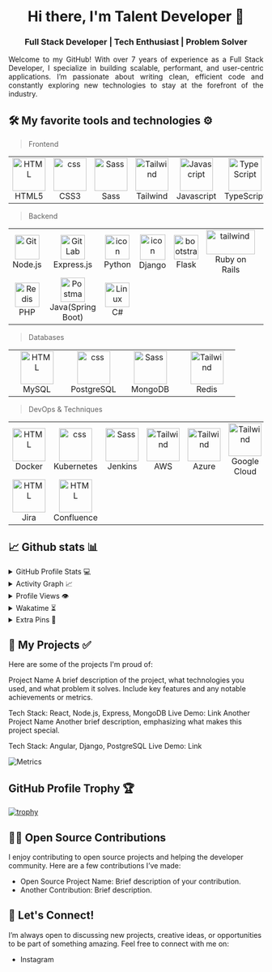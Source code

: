 <!-- <img src="https://raw.githubusercontent.com/rzashakeri/rzashakeri/main/intro.gif" alt="👋 Hi there! I'm reza" title="👋 Hi there! I'm reza"/> -->
<h1 align="center">Hi there, I'm Talent Developer 👋</h1>
<h3 align="center">Full Stack Developer | Tech Enthusiast | Problem Solver</h3>
<p align="justify">
Welcome to my GitHub! With over 7 years of experience as a Full Stack Developer, I specialize in building scalable, performant, and user-centric applications. I’m passionate about writing clean, efficient code and constantly exploring new technologies to stay at the forefront of the industry.

</p>

## 🛠️ My favorite tools and technologies ⚙️

> Frontend

<table>
  <tr>
    <td align="center"  width="96">
        <img src="https://seeklogo.com/images/H/html5-without-wordmark-color-logo-14D252D878-seeklogo.com.png" width="65" height="65" alt="HTML" />
      <br>HTML5
    </td>
    <td align="center" width="96">
        <img src="https://upload.wikimedia.org/wikipedia/commons/6/62/CSS3_logo.svg" width="65" height="65" alt="css" />
      <br>CSS3
    </td>
    <td align="center" width="96">
        <img src="https://upload.wikimedia.org/wikipedia/commons/9/96/Sass_Logo_Color.svg" alt="Sass" width="65" height="65" />
      <br>
      Sass
    </td>
    <td align="center" width="96">
      <a href="#macropower-tech">
        <img src="https://skillicons.dev/icons?i=tailwind" alt="Tailwind" width="65" height="65" />
      </a>
      <br>Tailwind
    </td>
    <td align="center" width="96">
        <img src="https://techstack-generator.vercel.app/js-icon.svg" alt="Javascript" width="65" height="65" />
      <br>Javascript
    </td>
    <td align="center" width="96">
        <img src="https://techstack-generator.vercel.app/ts-icon.svg" alt="TypeScript" width="65" height="65" />
      <br>TypeScript
    </td>
       <td align="center" width="96">
        <img src="https://www.vectorlogo.zone/logos/reactjs/reactjs-icon.svg" alt="React.js" width="65" height="65" />
      <br>React.js
    </td>
       <td align="center" width="96">
        <img src="https://upload.wikimedia.org/wikipedia/commons/c/cf/Angular_full_color_logo.svg" width="65" height="65" alt="Angular" />
      <br>Angular
    </td>
    <td align="center" width="96">
        <img src="https://upload.wikimedia.org/wikipedia/commons/9/95/Vue.js_Logo_2.svg" width="65" height="65" alt="Vue.js" />
      <br>Vue.js
    </td>  
  </tr>
</table>

> Backend

  <table>
  <tr>
    <td align="center" width="96">
        <img src="https://www.vectorlogo.zone/logos/nodejs/nodejs-icon.svg" width="48" height="48" alt="Git" />
      <br>Node.js
    </td>
    <td align="center"  width="96">
        <img src="https://www.vectorlogo.zone/logos/expressjs/expressjs-icon.svg" width="48" height="48" alt="GitLab" />
      <br>Express.js
    </td>
    <td align="center" width="96">
      <a href="#macropower-tech">
        <img src="https://techstack-generator.vercel.app/python-icon.svg" alt="icon" width="48" height="48" />
      </a>
      <br>Python
    </td>
    <td align="center" width="96">
        <img src="https://techstack-generator.vercel.app/django-icon.svg" alt="icon" width="50" height="50" />
      <br>Django
    </td>
    <td align="center"  width="96">
        <img src="https://icon.icepanel.io/Technology/svg/Flask.svg" width="48" height="48" alt="bootstrap" />
      <br>Flask
    </td>
    <td align="center" width="96">
        <img src="https://upload.wikimedia.org/wikipedia/commons/6/62/Ruby_On_Rails_Logo.svg" width="96" height="48" alt="tailwind" />
      <br>Ruby on Rails
    </td>
        <td align="center" width="96">
        <img src="https://techstack-generator.vercel.app/restapi-icon.svg" width="48" height="48" alt="jquery" />
      <br>RESTful APIs
    </td>
        <td align="center" width="96">
        <img src="https://graphql.org/_next/static/media/logo.ad338028.svg" width="48" height="48" alt="jquery" />
      <br>GraphQL
    </td>
            <td align="center" width="96">
        <img src="https://www.svgrepo.com/show/354553/websocket.svg" width="48" height="48" alt="ASP.NET Core" />
      <br>Websockets
    </td>
  </tr>
   <tr>
    <td align="center" width="96">
        <img src="https://upload.wikimedia.org/wikipedia/commons/2/27/PHP-logo.svg" width="48" height="48" alt="Redis" />
      <br>PHP
    </td>
        <td align="center" width="96">
        <img src="https://upload.wikimedia.org/wikipedia/commons/7/79/Spring_Boot.svg" width="48" height="48" alt="Postman" />
      <br>Java(Spring Boot)
    </td>
            <td align="center" width="96">
        <img src="https://upload.wikimedia.org/wikipedia/commons/b/bd/Logo_C_sharp.svg" width="48" height="48" alt="Linux" />
      <br>C#
    </td>
    
  </tr>
 <tr>
 </tr>
</table>


> Databases

<table>
  <tr>
    <td align="center"  width="96">
        <img src="https://www.vectorlogo.zone/logos/mysql/mysql-official.svg" width="65" height="65" alt="HTML" />
      <br>MySQL
    </td>
    <td align="center" width="96">
        <img src="https://skillicons.dev/icons?i=postgres" width="65" height="65" alt="css" />
      <br>PostgreSQL
    </td>
    <td align="center" width="96">
        <img src="https://www.vectorlogo.zone/logos/mongodb/mongodb-icon.svg" alt="Sass" width="65" height="65" />
      <br>
      MongoDB
    </td>
    <td align="center" width="96">
      <a href="#macropower-tech">
        <img src="https://upload.wikimedia.org/wikipedia/commons/6/64/Logo-redis.svg" alt="Tailwind" width="65" height="65" />
      </a>
      <br>Redis
    </td>
  </tr>
</table>

> DevOps & Techniques

<table>
  <tr>
    <td align="center"  width="96">
        <img src="https://techstack-generator.vercel.app/docker-icon.svg" width="65" height="65" alt="HTML" />
      <br>Docker
    </td>
    <td align="center" width="96">
        <img src="https://upload.wikimedia.org/wikipedia/commons/3/39/Kubernetes_logo_without_workmark.svg" width="65" height="65" alt="css" />
      <br>Kubernetes
    </td>
    <td align="center" width="96">
        <img src="https://upload.wikimedia.org/wikipedia/commons/e/e9/Jenkins_logo.svg" alt="Sass" width="65" height="65" />
      <br>
      Jenkins
    </td>
    <td align="center" width="96">
      <a href="#macropower-tech">
        <img src="https://upload.wikimedia.org/wikipedia/commons/9/93/Amazon_Web_Services_Logo.svg" alt="Tailwind" width="65" height="65" />
      </a>
      <br>AWS
    </td>
    <td align="center" width="96">
      <a href="#macropower-tech">
        <img src="https://upload.wikimedia.org/wikipedia/commons/f/fa/Microsoft_Azure.svg" alt="Tailwind" width="65" height="65" />
      </a>
      <br>Azure
    </td>
    <td align="center" width="96">
      <a href="#macropower-tech">
        <img src="https://uxwing.com/wp-content/themes/uxwing/download/brands-and-social-media/google-cloud-icon.png" alt="Tailwind" width="65" height="65" />
      </a>
      <br>Google Cloud
    </td>
    <td align="center" width="96">
      <a href="#macropower-tech">
        <img src="https://skillicons.dev/icons?i=git" alt="Tailwind" width="65" height="65" />
      </a>
      <br>Git
    </td>
    <td align="center" width="96">
      <a href="#macropower-tech">
        <img src="https://techstack-generator.vercel.app/github-icon.svg" alt="Tailwind" width="65" height="65" />
      </a>
      <br>Github
    </td>
  </tr>
  <tr>
    <td align="center"  width="96">
        <img src="https://www.vectorlogo.zone/logos/atlassian_jira/atlassian_jira-icon.svg" width="65" height="65" alt="HTML" />
      <br>Jira
    </td>
    <td align="center"  width="96">
        <img src="https://cdn.iconscout.com/icon/free/png-512/free-confluence-logo-icon-download-in-svg-png-gif-file-formats--technology-social-media-company-brand-vol-2-pack-logos-icons-3029929.png?f=webp&w=512" width="65" height="65" alt="HTML" />
      <br>Confluence
    </td>
    
  </tr>
</table>

## 📈 Github stats 📊

<details>
  <summary>GitHub Profile Stats 💻</summary>
  <br/>
    <a href="https://github.com/anuraghazra/github-readme-stats"><img alt="rzashakeri's Github Stats" src="https://github-readme-stats.vercel.app/api/?username=rzashakeri&show_icons=true&count_private=true&theme=default&hide_border=true&bg_color=fff&title_color=00E676&icon_color=00E676" height="192px"/></a>
  <a href="https://github.com/anuraghazra/github-readme-stats"><img alt="rzashakeri's Top Languages" src="https://github-readme-stats.vercel.app/api/top-langs/?username=rzashakeri&langs_count=8&layout=compact&theme=default&hide_border=true&bg_color=fff&title_color=000&icon_color=000&hide=Jupyter%20Notebook" height="192px"/></a>
  <br/>
</details>

<details>
  <summary>Activity Graph 📈</summary>
  <br/>

[![Ashutosh's github activity graph](https://github-readme-activity-graph.vercel.app/graph?username=rzashakeri&bg_color=ffffff&color=000000&line=04e61b&point=403d3d&area=true&hide_border=true)](https://github.com/ashutosh00710/github-readme-activity-graph)

</details>


<details>
  <summary>Profile Views 👁️</summary>
  <br/>
  <img src="https://komarev.com/ghpvc/?username=rzashakerie&label=PROFILE+VIEWS&style=for-the-badge&color=brightgreen">

</details>


<details>
  <summary>Wakatime ⏳</summary>
  <br/>
  <img src="https://wakatime.com/share/@rzashakeri/d6dcb7a2-5e70-49f5-ae5c-39405f92ffb3.png">
  <br/>
  <br/>
  <br/>

  <img src="https://wakatime.com/share/@rzashakeri/b43da924-55df-4315-897d-e4dd9fb798f9.png">
</details>


<details>
  <summary>Extra Pins 📌</summary>
  <br/>
  <a href="https://github.com/rzashakeri/Lorem-Farsi">
  <img align="center" src="https://github-readme-stats.vercel.app/api/pin/?username=rzashakeri&repo=Lorem-Farsi&theme=default" />
</a>
  <br/>
  <br/>
 
   <a href="https://github.com/rzashakeri/Happier">
  <img align="center" src="https://github-readme-stats.vercel.app/api/pin/?username=rzashakeri&repo=Happier&theme=default" />
</a>
  <br/>
  <br/>
 
   <a href="https://github.com/rzashakeri/telegram-bot-template">
  <img align="center" src="https://github-readme-stats.vercel.app/api/pin/?username=rzashakeri&repo=telegram-bot-template&theme=default" />
 </a>


   <br/>
  <br/>
 
   <a href="https://github.com/rzashakeri/personal-site">
  <img align="center" src="https://github-readme-stats.vercel.app/api/pin/?username=rzashakeri&repo=personal-site&theme=default" />
 </a>
 
</details>

## 🚀 My Projects ✅

Here are some of the projects I'm proud of:

Project Name
A brief description of the project, what technologies you used, and what problem it solves. Include key features and any notable achievements or metrics.

Tech Stack: React, Node.js, Express, MongoDB
Live Demo: Link
Another Project Name
Another brief description, emphasizing what makes this project special.

Tech Stack: Angular, Django, PostgreSQL
Live Demo: Link

![Metrics](https://metrics.lecoq.io/rzashakeri?template=classic&base.header=0&base.activity=0&base.community=0&base.repositories=0&base.metadata=0&activity=1&base=header%2C%20activity%2C%20community%2C%20repositories%2C%20metadata&base.indepth=false&base.hireable=false&base.skip=false&activity=false&activity.limit=5&activity.load=300&activity.days=14&activity.visibility=all&activity.timestamps=true&activity.filter=all&config.timezone=Asia%2FTehran)

## GitHub Profile Trophy 🏆

[![trophy](https://github-profile-trophy.vercel.app/?username=rzashakeri&row=1&margin-w=40)](https://github.com/ryo-ma/github-profile-trophy)

## 🧑‍💻 Open Source Contributions
I enjoy contributing to open source projects and helping the developer community. Here are a few contributions I’ve made:

- Open Source Project Name: Brief description of your contribution.
- Another Contribution: Brief description.

## 💬 Let's Connect!
I’m always open to discussing new projects, creative ideas, or opportunities to be part of something amazing. Feel free to connect with me on:

- Instagram
